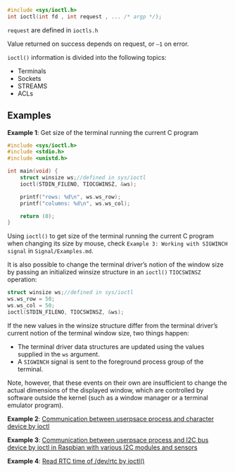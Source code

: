 ```c
#include <sys/ioctl.h>
int ioctl(int fd , int request , ... /* argp */);
```

``request`` are defined in ``ioctls.h``

Value returned on success depends on request, or ``–1`` on error.

``ioctl()`` information is divided into the following topics:
* Terminals
* Sockets
* STREAMS
* ACLs

## Examples

**Example 1**: Get size of the terminal running the current C program

```c
#include <sys/ioctl.h>
#include <stdio.h>
#include <unistd.h>

int main(void) {
	struct winsize ws;//defined in sys/ioctl
	ioctl(STDIN_FILENO, TIOCGWINSZ, &ws);

	printf("rows: %d\n", ws.ws_row);
	printf("columns: %d\n", ws.ws_col);

	return (0);
}
```

Using ``ioctl()`` to get size of the terminal running the current C program when changing its size by mouse, check ``Example 3: Working with SIGWINCH signal`` in ``Signal/Examples.md``.

It is also possible to change the terminal driver’s notion of the window size by passing an initialized winsize structure in an ``ioctl()`` ``TIOCSWINSZ`` operation:

```c
struct winsize ws;//defined in sys/ioctl
ws.ws_row = 50;
ws.ws_col = 50;
ioctl(STDIN_FILENO, TIOCSWINSZ, &ws);
```

If the new values in the winsize structure differ from the terminal driver’s current
notion of the terminal window size, two things happen:

* The terminal driver data structures are updated using the values supplied in the ``ws`` argument.
* A ``SIGWINCH`` signal is sent to the foreground process group of the terminal.

Note, however, that these events on their own are insufficient to change the actual dimensions of the displayed window, which are controlled by software outside the kernel (such as a window manager or a terminal emulator program).

**Example 2**: [Communication between userpsace process and character device by ioctl](https://github.com/TranPhucVinh/C/tree/master/Kernel/Character%20device/Character%20device%20operations/ioctl)

**Example 3**: [Communication between userpsace process and I2C bus device by ioctl in Raspbian with various I2C modules and sensors](https://github.com/TranPhucVinh/Raspberry-Pi-C/tree/main/Sensors%20and%20Modules#i2c)

**Example 4**: [Read RTC time of /dev/rtc by ioctl()](https://github.com/TranPhucVinh/C/blob/master/Physical%20layer/Time/Examples.md#example-3)
